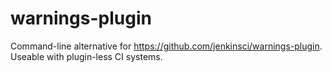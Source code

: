 # warnings-plugin
Command-line alternative for https://github.com/jenkinsci/warnings-plugin. Useable with plugin-less CI systems.
